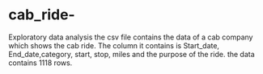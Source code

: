 # cab_ride-
Exploratory data analysis
the csv file contains the data of a cab company which shows the cab ride. The column it contains is Start_date, End_date,category, start, stop, miles and the purpose of the ride.
the data contains 1118 rows. 
